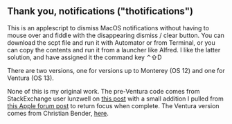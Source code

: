 ## Thank you, notifications ("thotifications")

This is an applescript to dismiss MacOS notifications without having to mouse over and fiddle with the disappearing dismiss / clear button. You can download the scpt file and run it with Automator or from Terminal, or you can copy the contents and run it from a launcher like Alfred. I like the latter solution, and have assigned it the command key ⌃⇧D

There are two versions, one for versions up to Monterey (OS 12) and one for Ventura (OS 13). 

None of this is my original work. The pre-Ventura code comes from StackExchange user lunzwell on [this post](https://apple.stackexchange.com/a/408602/20704) with a small addition I pulled from [this Apple forum post](https://discussions.apple.com/thread/6820749) to return focus when complete. The Ventura version comes from Christian Bender, [here](https://github.com/Ptujec/LaunchBar/blob/master/Notifications/Dismiss%20all%20notifications.lbaction/Contents/Scripts/default.applescript).
